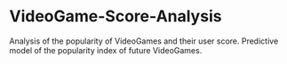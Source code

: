 # VideoGame-Score-Analysis
Analysis of the popularity of VideoGames and their user score. Predictive model of the popularity index of future VideoGames. 
